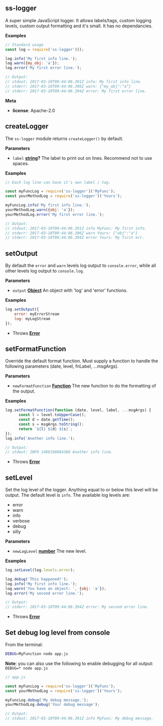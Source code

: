 <!-- Generated by documentation.js. Update this documentation by updating the source code. -->

## ss-logger

A super simple JavaScript logger.  It allows labels/tags, custom logging levels, custom output
formatting and it's small.  It has no dependancies.

**Examples**

```javascript
// Standard usage
const log = require('ss-logger')();

log.info('My first info line.');
log.warn({my_obj: 'a'});
log.error('My first error line.');

// Output:
// stdout: 2017-03-10T09:44:06.391Z info: My first info line.
// stderr: 2017-03-10T09:44:06.396Z warn: {"my_obj":"a"}
// stderr: 2017-03-10T09:44:06.394Z error: My first error line.
```

**Meta**

-   **license**: Apache-2.0

## createLogger

The `ss-logger` module returns `createLogger()` by default.

**Parameters**

-   `label` **[string](https://developer.mozilla.org/en-US/docs/Web/JavaScript/Reference/Global_Objects/String)?** The label to print out on lines.  Recommend not to use spaces.

**Examples**

```javascript
// Each log line can have it's own label / tag.

const myFuncLog = require('ss-logger')('MyFunc');
const yourMethodLog = require('ss-logger')('Yours');

myFuncLog.info('My first info line.');
yourMethodLog.warn({obj: 'a'});
yourMethodLog.error('My first error line.');

// Output:
// stdout: 2017-03-10T09:44:06.391Z info MyFunc: My first info.
// stderr: 2017-03-10T09:44:06.396Z warn Yours: {"obj":"a"}
// stderr: 2017-03-10T09:44:06.394Z error Yours: My first err.
```

## setOutput

By default the `error` and `warn` levels log output to `console.error`, while all other
levels log output to `console.log`.

**Parameters**

-   `output` **[Object](https://developer.mozilla.org/en-US/docs/Web/JavaScript/Reference/Global_Objects/Object)** An object with 'log' and 'error' functions.

**Examples**

```javascript
log.setOutput({
    error: myErrorStream
    log: myLogStream
});
```

-   Throws **[Error](https://developer.mozilla.org/en-US/docs/Web/JavaScript/Reference/Global_Objects/Error)** 

## setFormatFunction

Override the default format function.  Must supply a function to handle the following
parameters (date, level, fnLabel, ...msgArgs).

**Parameters**

-   `newFormatFunction` **[Function](https://developer.mozilla.org/en-US/docs/Web/JavaScript/Reference/Statements/function)** The new function to do the formatting of the output.

**Examples**

```javascript
log.setFormatFunction(function (date, level, label, ...msgArgs) {
      const l = level.toUpperCase();
      const d = date.getTime();
      const s = msgArgs.toString();
      return `${l} ${d} ${s}`;
});
log.info('Another info line.');

// Output:
// stdout: INFO 1489198884388 Another info line.
```

-   Throws **[Error](https://developer.mozilla.org/en-US/docs/Web/JavaScript/Reference/Global_Objects/Error)** 

## setLevel

Set the log level of the logger.  Anything equal to or below this level
will be output.  The default level is `info`. The available log levels are:

-   error
-   warn
-   info
-   verbose
-   debug
-   silly

**Parameters**

-   `newLogLevel` **[number](https://developer.mozilla.org/en-US/docs/Web/JavaScript/Reference/Global_Objects/Number)** The new level.

**Examples**

```javascript
log.setLevel(log.levels.error);

log.debug('This happened!');
log.info('My first info line.');
log.warn('You have an object: ', {obj: 'a'});
log.error('My second error line.');

// Output:
// stderr: 2017-03-10T09:44:06.394Z error: My second error line.
```

-   Throws **[Error](https://developer.mozilla.org/en-US/docs/Web/JavaScript/Reference/Global_Objects/Error)** 

## 

## Set debug log level from console

From the terminal:

```sh
DEBUG=MyFunction node app.js
```

**Note**: you can also use the following to enable debugging for all output:
  `DEBUG=* node app.js`

```javascript
// app.js

const myFuncLog = require('ss-logger')('MyFunc');
const yourMethodLog = require('ss-logger')('Yours');

myFuncLog.debug('My debug message.');
yourMethodLog.debug('Your debug message');

// Output:
// stdout: 2017-03-10T09:44:06.391Z info MyFunc: My debug message.
```
